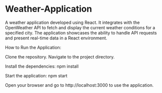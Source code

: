 # Weather-Application
 A weather application developed using React. It integrates with the OpenWeather API to fetch and display the current weather conditions for a specified city. The application showcases the ability to handle API requests and present real-time data in a React environment.

How to Run the Application:

Clone the repository.
Navigate to the project directory.

Install the dependencies:
npm install

Start the application:
npm start

Open your browser and go to http://localhost:3000 to use the application.
